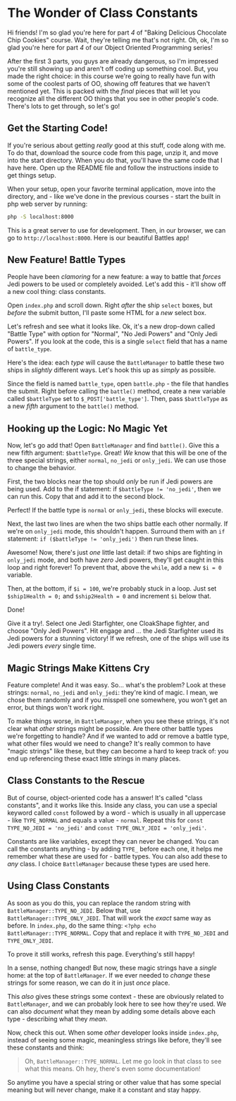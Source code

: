 # The Wonder of Class Constants

Hi friends! I'm so glad you're here for part *4* of "Baking Delicious Chocolate Chip Cookies"
course. Wait, they're telling me that's not right. Oh, ok, I'm so glad you're here
for part *4* of our Object Oriented Programming series!

After the first 3 parts, you guys are already dangerous, so I'm impressed you're
still showing up and aren't off coding up something cool. But, you made the right
choice: in this course we're going to really have fun with some of the coolest parts
of OO, showing off features that we haven't mentioned yet. This is packed with the
*final* pieces that will let you recognize all the different OO things that you see
in other people's code. There's lots to get through, so let's go!

## Get the Starting Code!

If you're serious about getting *really* good at this stuff, code along with me.
To do that, download the source code from this page, unzip it, and move into the
start directory. When you do that, you'll have the same code that I have here. Open
up the README file and follow the instructions inside to get things setup.

When your setup, open your favorite terminal application, move into the directory,
and - like we've done in the previous courses - start the built in php web server
by running:

```bash
php -S localhost:8000
```

This is a great server to use for development. Then, in our browser, we can go to
`http://localhost:8000`. Here is our beautiful Battles app!

## New Feature! Battle Types

People have been *clamoring* for a new feature: a way to battle that *forces* Jedi
powers to be used or completely avoided. Let's add this - it'll show off a new cool
thing: class constants.

Open `index.php` and scroll down. Right *after* the ship `select` boxes, but *before*
the submit button, I'll paste some HTML for a *new* select box.

Let's refresh and see what it looks like. Ok, it's a new drop-down called "Battle Type"
with option for "Normal", "No Jedi Powers" and "Only Jedi Powers". If you look at
the code, this is a single `select` field that has a name of `battle_type`.

Here's the idea: each *type* will cause the `BattleManager` to battle these two ships
in *slightly* different ways. Let's hook this up as *simply* as possible.

Since the field is named `battle_type`, open `battle.php` - the file that handles
the submit. Right before calling the `battle()` method, create a new variable called
`$battleType` set to `$_POST['battle_type']`. Then, pass `$battleType` as a new *fifth*
argument to the `battle()` method.

## Hooking up the Logic: No Magic Yet

Now, let's go add that! Open `BattleManager` and find `battle()`. Give this a new
fifth argument: `$battleType`. Great! *We* know that this will be one of the three
special strings, either `normal`, `no_jedi` or `only_jedi`. We can use those to change
the behavior.

First, the two blocks near the top should *only* be run if Jedi powers are being
used. Add to the if statement: if `$battleType != 'no_jedi'`, then we can run this.
Copy that and add it to the second block.

Perfect! If the battle type is `normal` or `only_jedi`, these blocks will execute.

Next, the last two lines are when the two ships battle each other normally. If we're
on `only_jedi` mode, this shouldn't happen. Surround them with an `if` statement:
`if ($battleType != 'only_jedi')` then run these lines.

Awesome! Now, there's just *one* little last detail: if two ships are fighting in
`only_jedi` mode, and both have *zero* Jedi powers, they'll get caught in this loop
and right forever! To prevent that, above the `while`, add a new `$i = 0` variable.

Then, at the bottom, if `$i = 100`, we're probably stuck in a loop. Just set
`$ship1Health = 0;` and `$ship2Health = 0` and increment `$i` below that.

Done!

Give it a try!. Select one Jedi Starfighter, one CloakShape fighter, and choose
"Only Jedi Powers". Hit engage and ... the Jedi Starfighter used its Jedi powers
for a stunning victory! If we refresh, one of the ships will use its Jedi powers
*every* single time.

## Magic Strings Make Kittens Cry

Feature complete! And it was easy. So... what's the problem? Look at these strings:
`normal`, `no_jedi` and `only_jedi`: they're kind of magic. I mean, we chose them
randomly and if you misspell one somewhere, you won't get an error, but things won't
work right. 

To make things worse, in `BattleManager`, when you see these strings, it's not clear
what *other* strings might be possible. Are there other battle types we're forgetting
to handle? And if we wanted to add or remove a battle type, what other files would
we need to change? It's really common to have "magic strings" like these, but they
can become a hard to keep track of: you end up referencing these exact little strings
in many places.

## Class Constants to the Rescue

But of course, object-oriented code has a answer! It's called "class constants",
and it works like this. Inside any class, you can use a special keyword called
`const` followed by a word - which is usually in all uppercase - like `TYPE_NORMAL`
and equals a value - `normal`. Repeat this for `const TYPE_NO_JEDI = 'no_jedi'`
and `const TYPE_ONLY_JEDI = 'only_jedi'`.

Constants are like variables, except they can never be changed. You can call the
constants anything - by adding `TYPE_` before each one, it helps me remember what
these are used for - battle types. You can also add these to *any* class. I choice
`BattleManager` because these types are used here.

## Using Class Constants

As soon as you do this, you can replace the random string with `BattleManager::TYPE_NO_JEDI`.
Below that, use `BattleManager::TYPE_ONLY_JEDI`. That will work the *exact* same
way as before. In `index.php`, do the same thing: `<?php echo BattleManager::TYPE_NORMAL`.
Copy that and replace it with `TYPE_NO_JEDI` and `TYPE_ONLY_JEDI`.

To prove it still works, refresh this page. Everything's still happy!

In a sense, nothing changed! But now, these magic strings have a *single* home: at
the top of `BattleManager`. If we ever needed to *change* these strings for some
reason, we can do it in just *once* place.

This *also* gives these strings some context - these are obviously related to
`BattleManager`, and we can probably look here to see how they're used. We can also
*document* what they mean by adding some details above each type - describing what
they *mean*.

Now, check this out. When some *other* developer looks inside `index.php`, instead
of seeing some magic, meaningless strings like before, they'll see these constants
and think:

> Oh, `BattleManager::TYPE_NORMAL`. Let me go look in that class to see what this
> means. Oh hey, there's even some documentation!

So anytime you have a special string or other value that has some special meaning
but will never change, make it a constant and stay happy.
